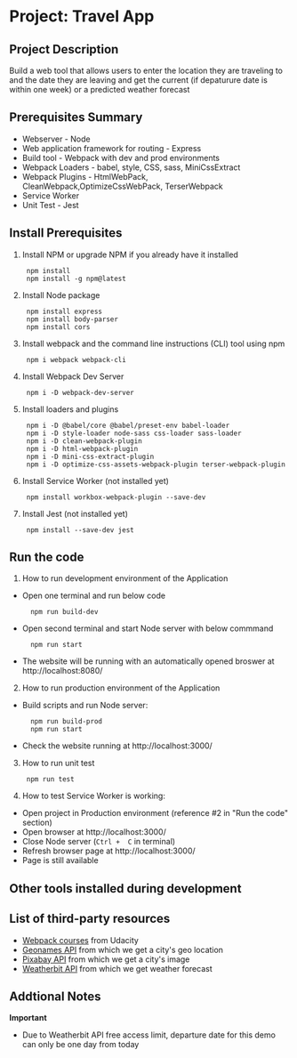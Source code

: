 # Project: Travel App

## Project Description
Build a web tool that allows users to enter the location they are traveling to and the date they are leaving and get the current (if depaturure date is within one week) or a predicted weather forecast

## Prerequisites Summary
* Webserver - Node
* Web application framework for routing - Express
* Build tool - Webpack with dev and prod environments
* Webpack Loaders - babel, style, CSS, sass, MiniCssExtract
* Webpack Plugins - HtmlWebPack, CleanWebpack,OptimizeCssWebPack, TerserWebpack
* Service Worker
* Unit Test - Jest

## Install Prerequisites
1. Install NPM or upgrade NPM if you already have it installed 
        
        npm install  
        npm install -g npm@latest

2. Install Node package

        npm install express
        npm install body-parser
        npm install cors

3. Install webpack and the command line instructions (CLI) tool using npm

        npm i webpack webpack-cli

4. Install Webpack Dev Server
    
        npm i -D webpack-dev-server

5. Install loaders and plugins

        npm i -D @babel/core @babel/preset-env babel-loader
        npm i -D style-loader node-sass css-loader sass-loader
        npm i -D clean-webpack-plugin
        npm i -D html-webpack-plugin
        npm i -D mini-css-extract-plugin
        npm i -D optimize-css-assets-webpack-plugin terser-webpack-plugin

6. Install Service Worker (not installed yet)
        
        npm install workbox-webpack-plugin --save-dev

7. Install Jest (not installed yet)

        npm install --save-dev jest

## Run the code
1. How to run development environment of the Application

* Open one terminal and run below code

        npm run build-dev

* Open second terminal and start Node server with below commmand

        npm run start

* The website will be running with an automatically opened broswer at http://localhost:8080/

2. How to run production environment of the Application
* Build scripts and run Node server:

        npm run build-prod
        npm run start
* Check the website running at http://localhost:3000/

3. How to run unit test

        npm run test

4. How to test Service Worker is working:
* Open project in Production environment (reference #2 in "Run the code" section)
* Open browser at http://localhost:3000/
* Close Node server (`Ctrl +  C` in terminal)
* Refresh browser page at http://localhost:3000/
* Page is still available




## Other tools installed during development


## List of third-party resources
* [Webpack courses](www.udacity.com) from Udacity
* [Geonames API](https://www.geonames.org/) from which we get a city's geo location
* [Pixabay API](https://pixabay.com/) from which we get a city's image
* [Weatherbit API](https://www.weatherbit.io/) from which we get weather forecast


## Addtional Notes
**Important**
* Due to Weatherbit API free access limit, departure date for this demo can only be one day from today




